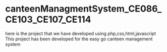 # canteenManagmentSystem_CE086_CE103_CE107_CE114
here is the  project that we have developed using php,css,html,javascript
This project has been developed for the easy go canteen management system 
